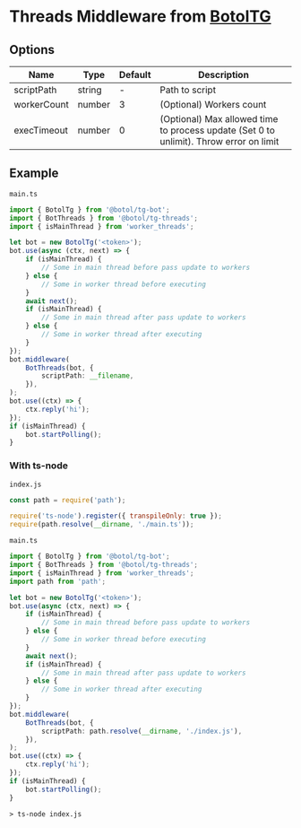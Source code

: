 # Threads Middleware from [BotolTG](https://www.npmjs.com/package/@botol/tg-bot)

## Options
| Name | Type | Default | Description |
|---|---|---|---|
| scriptPath | string | - | Path to script |
| workerCount | number | 3 | (Optional) Workers count |
| execTimeout | number | 0 | (Optional) Max allowed time to process update (Set 0 to unlimit). Throw error on limit |

## Example
```main.ts```
```typescript
import { BotolTg } from '@botol/tg-bot';
import { BotThreads } from '@botol/tg-threads';
import { isMainThread } from 'worker_threads';

let bot = new BotolTg('<token>');
bot.use(async (ctx, next) => {
    if (isMainThread) {
        // Some in main thread before pass update to workers
    } else {
        // Some in worker thread before executing
    }
    await next();
    if (isMainThread) {
        // Some in main thread after pass update to workers
    } else {
        // Some in worker thread after executing
    }
});
bot.middleware(
    BotThreads(bot, {
        scriptPath: __filename,
    }),
);
bot.use((ctx) => {
    ctx.reply('hi');
});
if (isMainThread) {
    bot.startPolling();
}

```
### With ts-node
```index.js```
```js
const path = require('path');

require('ts-node').register({ transpileOnly: true });
require(path.resolve(__dirname, './main.ts'));
```
```main.ts```
```typescript
import { BotolTg } from '@botol/tg-bot';
import { BotThreads } from '@botol/tg-threads';
import { isMainThread } from 'worker_threads';
import path from 'path';

let bot = new BotolTg('<token>');
bot.use(async (ctx, next) => {
    if (isMainThread) {
        // Some in main thread before pass update to workers
    } else {
        // Some in worker thread before executing
    }
    await next();
    if (isMainThread) {
        // Some in main thread after pass update to workers
    } else {
        // Some in worker thread after executing
    }
});
bot.middleware(
    BotThreads(bot, {
        scriptPath: path.resolve(__dirname, './index.js'),
    }),
);
bot.use((ctx) => {
    ctx.reply('hi');
});
if (isMainThread) {
    bot.startPolling();
}

```
```> ts-node index.js```